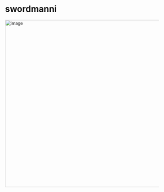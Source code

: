 # swordmanni
<img width="1072" height="546" alt="image" src="https://github.com/user-attachments/assets/3835da67-0edb-465b-a226-a718bc3db5c8" />


